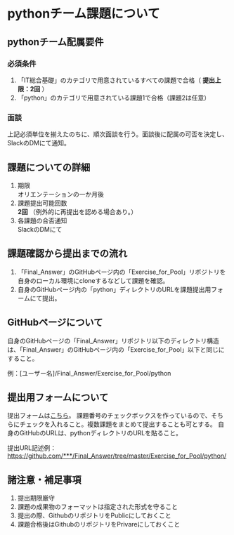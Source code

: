# pythonチーム課題について
## pythonチーム配属要件
### 必須条件
1. 「IT総合基礎」のカテゴリで用意されているすべての課題で合格（ **提出上限：2回** ）
2. 「python」のカテゴリで用意されている課題1で合格（課題2は任意）
### 面談<br>
上記必須単位を揃えたのちに、順次面談を行う。面談後に配属の可否を決定し、SlackのDMにて通知。

## 課題についての詳細
1. 期限<br>
オリエンテーションの一か月後
2. 課題提出可能回数<br>
 **2回** （例外的に再提出を認める場合あり。）
3. 各課題の合否通知<br>
SlackのDMにて
## 課題確認から提出までの流れ
1. 「Final_Answer」のGitHubページ内の「Exercise_for_Pool」リポジトリを自身のローカル環境にcloneするなどして課題を確認。
2. 自身のGitHubページ内の「python」ディレクトリのURLを課題提出用フォームにて提出。

## GitHubページについて
自身のGitHubページの「Final_Answer」リポジトリ以下のディレクトリ構造は、「Final_Answer」のGitHubページ内の「Exercise_for_Pool」以下と同じにすること。<br>

例：[ユーザー名]/Final_Answer/Exercise_for_Pool/python
## 提出用フォームについて
提出フォームは[こちら](https://docs.google.com/forms/d/e/1FAIpQLSeXkMCQowSahShrMonuHMQkjldjyx5CjPaf0dDMfq-AOHKZUw/viewform)。
課題番号のチェックボックスを作っているので、そちらにチェックを入れること。複数課題をまとめて提出することも可とする。
自身のGitHubのURLは、pythonディレクトリのURLを貼ること。<br>

提出URL記述例：https://github.com/***/Final_Answer/tree/master/Exercise_for_Pool/python/
## 諸注意・補足事項
1. 提出期限厳守
2. 課題の成果物のフォーマットは指定された形式を守ること
3. 提出の際、GithubのリポジトリをPublicにしておくこと
4. 課題合格後はGithubのリポジトリをPrivareにしておくこと